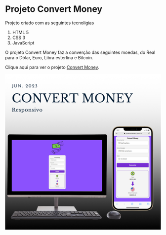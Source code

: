 
<h1>Projeto Convert Money</h1>
<p>Projeto criado com as seguintes tecnoligias</p>
<ol>
  <li>HTML 5</li>
  <li>CSS 3</li>
  <li>JavaScript</li>
</ol>
<p>O projeto Convert Money faz a converção das seguintes moedas, do Real para o Dólar, Euro, Libra esterlina e Bitcoin.</p>
<p>Clique aqui  para ver o projeto <a href="https://gustavomiranda01.github.io/Projeto-Conversor-de-Moeda">Convert Money</a>.</p>
<img src="https://github.com/GustavoMiranda01/Projeto-Conversor-de-Moeda/blob/main/assets/ConvertMoney.png?raw=true">
